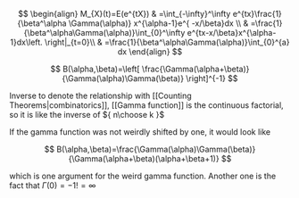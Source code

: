 $$
\begin{align}
M_{X}(t)=E(e^{tX}) & =\int_{-\infty}^\infty e^{tx}\frac{1}{\beta^\alpha \Gamma(\alpha)} x^{\alpha-1}e^{ -x/\beta}dx \\
 & =\frac{1}{\beta^\alpha\Gamma(\alpha)}\int_{0}^\infty e^{tx-x/\beta}x^{\alpha-1}dx\left. \right|_{t=0}\\
 & =\frac{1}{\beta^\alpha\Gamma(\alpha)}\int_{0}^{a} dx 
\end{align}
$$

$$
B(\alpha,\beta)=\left[ \frac{\Gamma(\alpha+\beta)}{\Gamma(\alpha)\Gamma(\beta)} \right]^{-1}
$$

Inverse to denote the relationship with [[Counting Theorems|combinatorics]], [[Gamma function]] is the continuous factorial, so it is like the inverse of ${ n\choose k }$ 

If the gamma function was not weirdly shifted by one, it would look like

$$
B(\alpha,\beta)=\frac{\Gamma(\alpha)\Gamma(\beta)}{\Gamma(\alpha+\beta)(\alpha+\beta+1)}
$$

which is one argument for the weird gamma function. Another one is the fact that $\Gamma(0)=-1!=\infty$
